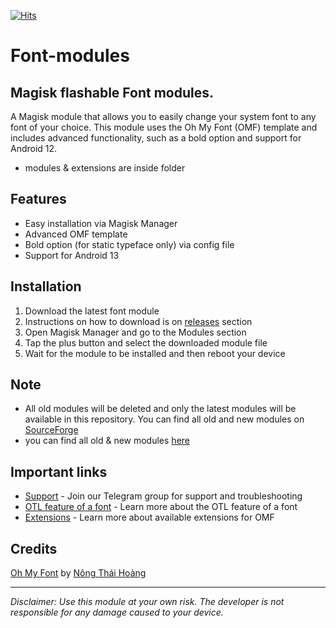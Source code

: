 [![Hits](https://hits.seeyoufarm.com/api/count/incr/badge.svg?url=https%3A%2F%2Fgithub.com%2Fkhirendra03%2FFont-modules&count_bg=%2342B8CF&title_bg=%23505A58&icon=postwoman.svg&icon_color=%239AF2E9&title=Visitors&edge_flat=false)](https://hits.seeyoufarm.com)

# Font-modules 
## Magisk flashable Font modules.

A Magisk module that allows you to easily change your system font to any font of your choice. This module uses the Oh My Font (OMF) template and includes advanced functionality, such as a bold option and support for Android 12.


- modules & extensions are inside folder

## Features
- Easy installation via Magisk Manager
- Advanced OMF template
- Bold option (for static typeface only) via config file
- Support for Android 13

## Installation
1. Download the latest font module
2. Instructions on how to download is on [releases](https://github.com/khirendra03/Font-modules/releases) section
3. Open Magisk Manager and go to the Modules section
4. Tap the plus button and select the downloaded module file
5. Wait for the module to be installed and then reboot your device

## Note
- All old modules will be deleted and only the latest modules will be available in this repository. You can find all old and new modules on [SourceForge](https://sourceforge.net/projects/font-modules/files/)
- you can find all old & new modules [here](https://sourceforge.net/projects/font-modules/files/)

## Important links
- [Support](https://t.me/MFFMDisc) - Join our Telegram group for support and troubleshooting
- [OTL feature of a font](https://t.me/marcellasne_zero) - Learn more about the OTL feature of a font
- [Extensions](https://gitlab.com/nongthaihoang/oh_my_font#extensions) - Learn more about available extensions for OMF

## Credits
[Oh My Font](https://gitlab.com/nongthaihoang/oh_my_font) by [Nông Thái Hoàng](https://gitlab.com/nongthaihoang)

---

*Disclaimer: Use this module at your own risk. The developer is not responsible for any damage caused to your device.*